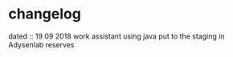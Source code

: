 changelog
=========

dated :: 19 09 2018
work assistant using java put to the staging in Adysenlab reserves 

